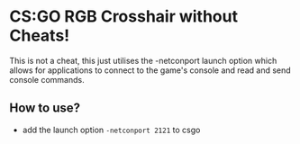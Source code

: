 # CS:GO RGB Crosshair without Cheats!

This is not a cheat, this just utilises the -netconport launch option which allows for applications to connect to the game's console and read and send console commands.

## How to use?
- add the launch option `-netconport 2121` to csgo
